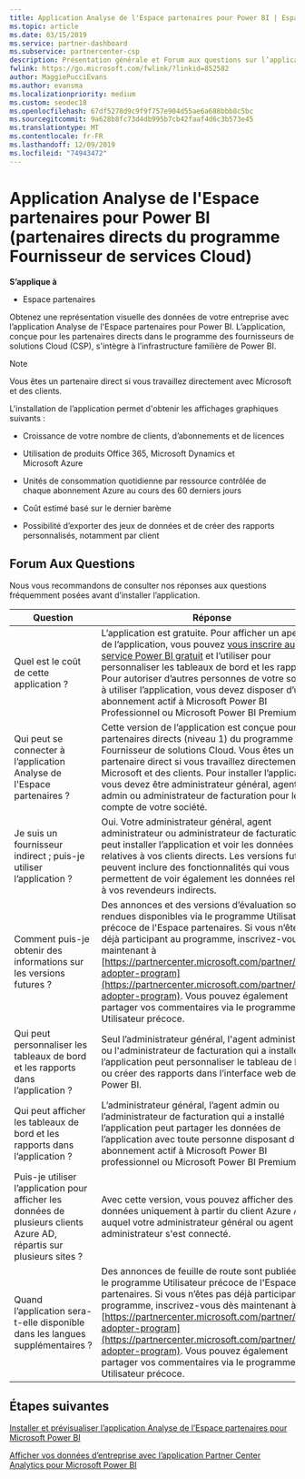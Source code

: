```yaml
---
title: Application Analyse de l'Espace partenaires pour Power BI | Espace partenaires
ms.topic: article
ms.date: 03/15/2019
ms.service: partner-dashboard
ms.subservice: partnercenter-csp
description: Présentation générale et Forum aux questions sur l’application Partner Center Analytics pour Power BI.
fwlink: https://go.microsoft.com/fwlink/?linkid=852582
author: MaggiePucciEvans
ms.author: evansma
ms.localizationpriority: medium
ms.custom: seodec18
ms.openlocfilehash: 67df5278d9c9f9f757e904d55ae6a688bbb8c5bc
ms.sourcegitcommit: 9a628b8fc73d4db995b7cb42faaf4d6c3b573e45
ms.translationtype: MT
ms.contentlocale: fr-FR
ms.lasthandoff: 12/09/2019
ms.locfileid: "74943472"
---
```

# <a name="partner-center-analytics-app-for-power-bi-direct-partners-in-csp"></a>Application Analyse de l'Espace partenaires pour Power BI (partenaires directs du programme Fournisseur de services Cloud)

**S’applique à**

- Espace partenaires

Obtenez une représentation visuelle des données de votre entreprise avec l’application Analyse de l'Espace partenaires pour Power BI. L’application, conçue pour les partenaires directs dans le programme des fournisseurs de solutions Cloud (CSP), s'intègre à l’infrastructure familière de Power BI. 

> [!NOTE]  
> Vous êtes un partenaire direct si vous travaillez directement avec Microsoft et des clients. 

L'installation de l’application permet d'obtenir les affichages graphiques suivants : 

-   Croissance de votre nombre de clients, d’abonnements et de licences

-   Utilisation de produits Office 365, Microsoft Dynamics et Microsoft Azure

-   Unités de consommation quotidienne par ressource contrôlée de chaque abonnement Azure au cours des 60 derniers jours

-   Coût estimé basé sur le dernier barème

-   Possibilité d’exporter des jeux de données et de créer des rapports personnalisés, notamment par client

## <a name="frequently-asked-questions"></a>Forum Aux Questions

Nous vous recommandons de consulter nos réponses aux questions fréquemment posées avant d’installer l’application. 

| **Question** | **Réponse** |
| --- | ---------- |
| Quel est le coût de cette application ? | L’application est gratuite. Pour afficher un aperçu de l’application, vous pouvez [vous inscrire au service Power BI gratuit](https://go.microsoft.com/fwlink/p/?linkid=845347) et l’utiliser pour personnaliser les tableaux de bord et les rapports. Pour autoriser d’autres personnes de votre société à utiliser l’application, vous devez disposer d’un abonnement actif à Microsoft Power BI Professionnel ou Microsoft Power BI Premium. |
| Qui peut se connecter à l’application Analyse de l'Espace partenaires ? | Cette version de l’application est conçue pour les partenaires directs (niveau 1) du programme Fournisseur de solutions Cloud. Vous êtes un partenaire direct si vous travaillez directement avec Microsoft et des clients. Pour installer l’application, vous devez être administrateur général, agent admin ou administrateur de facturation pour le compte de votre société. |
| Je suis un fournisseur indirect ; puis-je utiliser l’application ? | Oui. Votre administrateur général, agent administrateur ou administrateur de facturation peut installer l’application et voir les données relatives à vos clients directs. Les versions futures peuvent inclure des fonctionnalités qui vous permettent de voir également les données relatives à vos revendeurs indirects. |
| Comment puis-je obtenir des informations sur les versions futures ? | Des annonces et des versions d’évaluation sont rendues disponibles via le programme Utilisateur précoce de l'Espace partenaires. Si vous n’êtes pas déjà participant au programme, inscrivez-vous dès maintenant à [https://partnercenter.microsoft.com/partner/early-adopter-program](https://partnercenter.microsoft.com/partner/early-adopter-program). Vous pouvez également partager vos commentaires via le programme Utilisateur précoce. |
| Qui peut personnaliser les tableaux de bord et les rapports dans l’application ? | Seul l’administrateur général, l'agent administrateur ou l'administrateur de facturation qui a installé l’application peut personnaliser le tableau de bord ou créer des rapports dans l’interface web de Power BI. |
| Qui peut afficher les tableaux de bord et les rapports dans l’application ? | L’administrateur général, l’agent admin ou l’administrateur de facturation qui a installé l’application peut partager les données de l’application avec toute personne disposant d’un abonnement actif à Microsoft Power BI professionnel ou Microsoft Power BI Premium. |
| Puis-je utiliser l’application pour afficher les données de plusieurs clients Azure AD, répartis sur plusieurs sites ? | Avec cette version, vous pouvez afficher des données uniquement à partir du client Azure AD auquel votre administrateur général ou agent administrateur s'est connecté. | 
| Quand l’application sera-t-elle disponible dans les langues supplémentaires ? | Des annonces de feuille de route sont publiées via le programme Utilisateur précoce de l'Espace partenaires. Si vous n’êtes pas déjà participant au programme, inscrivez-vous dès maintenant à [https://partnercenter.microsoft.com/partner/early-adopter-program](https://partnercenter.microsoft.com/partner/early-adopter-program). Vous pouvez également partager vos commentaires via le programme Utilisateur précoce. | 



## <a name="next-steps"></a>Étapes suivantes

[Installer et prévisualiser l’application Analyse de l’Espace partenaires pour Microsoft Power BI](power-bi-app-for-direct-partners-install.md)

[Afficher vos données d’entreprise avec l’application Partner Center Analytics pour Microsoft Power BI](power-bi-app-for-direct-partners-use.md)
